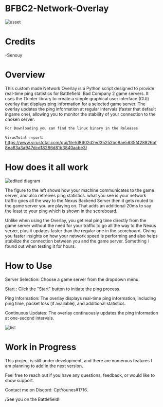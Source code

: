 # BFBC2-Network-Overlay
![asset](https://github.com/S3nouy/BFBC2-Ping-Overlay/assets/77050462/0228ef2a-5eac-4560-976f-6e05764fc5e4)


# Credits
-Senouy
# Overview
This custom made Network Overlay is a Python script designed to provide real-time ping statistics for Battlefield: Bad Company 2 game servers. It uses the Tkinter library to create a simple graphical user interface (GUI) overlay that displays ping information for a selected game server. The overlay updates the ping information at regular intervals (faster that default ingame one), allowing you to monitor the stability of your connection to the chosen server.

`For Downloading you can find the linux binary in the Releases` 

`VirusTotal report`: https://www.virustotal.com/gui/file/d8602d2ed35252bc8ae5635f428826af8ea83a3a947dcd18286d81b3840aabe3/
# How does it all work
![edited diagram](https://github.com/S3nouy/BFBC2-Ping-Overlay/assets/77050462/41d2692e-f78a-4050-a58c-0b7cc02b4f7a)

The figure to the left shows how your machine communicates to the game server, and also retreives ping statistics. what you see is your network traffic goes all the way to the Nexus Backend Server then it gets routed to the game server you are playing on. That adds an additional 20ms to say the least to your ping which is shown in the scoreboard.

Unlike when using the Overlay, you get real ping time directly from the game server without the need for your traffic to go all the way to the Nexus server, plus it updates faster than the regular one in the scoreboard. Giving you faster insights on how your network speed is performing and also helps stabilize the connection between you and the game server. Something I found out when testing it for hours.
# How to Use
Server Selection: Choose a game server from the dropdown menu.

Start : Click the "Start" button to initiate the ping process.

Ping Information: The overlay displays real-time ping information, including ping time, packet loss (if available), and additional statistics.

Continuous Updates: The overlay continuously updates the ping information at one-second intervals.

![list](https://github.com/S3nouy/BFBC2-Ping-Overlay/assets/77050462/df99466c-916c-4445-b245-2c4d8fc4c882)
# Work in Progress
This project is still under development, and there are numerous features I am planning to add in the next version.

Feel free to reach out if you have any questions, feedback, or would like to show support.

Contact me on Discord: CptYounes#1716.

/See you on the Battlefield! 
